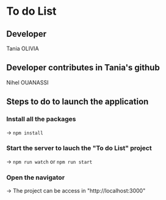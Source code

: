 # To do List

## Developer
Tania OLIVIA

## Developer contributes in Tania's github
Nihel OUANASSI

## Steps to do to launch the application

### Install all the packages
-> ```npm install```

### Start the server to lauch the "To do List" project
-> ```npm run watch``` or ```npm run start```

### Open the navigator
-> The project can be access in "http://localhost:3000"


